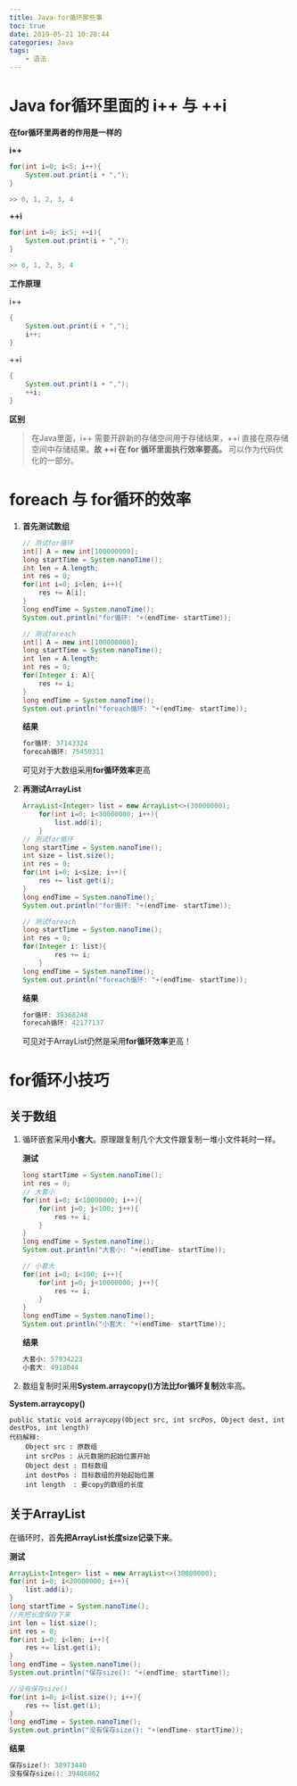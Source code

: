 ```yaml
---
title: Java-for循环那些事
toc: true
date: 2019-05-21 10:28:44
categories: Java
tags:
    - 语法
---
```


# Java **for**循环里面的 **i++** 与 **++i** 

**在for循环里两者的作用是一样的**

**i++**
```Java
for(int i=0; i<5; i++){
    System.out.print(i + ",");
}

>> 0, 1, 2, 3, 4
```

**++i**
```Java
for(int i=0; i<5; ++i){
    System.out.print(i + ",");
}

>> 0, 1, 2, 3, 4
```

**工作原理**

i++
```Java
{
    System.out.print(i + ",");
    i++;
}
```

++i
```Java
{
    System.out.print(i + ",");
    ++i;
}
```

**区别**
> 在Java里面，i++ 需要开辟新的存储空间用于存储结果，++i 直接在原存储空间中存储结果。**故 **++i** 在 for 循环里面执行效率要高。** 可以作为代码优化的一部分。

# foreach 与 for循环的效率

1. **首先测试数组**

    ```Java
    // 测试for循环
    int[] A = new int[100000000];
    long startTime = System.nanoTime();
    int len = A.length;
    int res = 0;
    for(int i=0; i<len; i++){
        res += A[i];
    }
    long endTime = System.nanoTime();
    System.out.println("for循环: "+(endTime- startTime));

    // 测试foreach
    int[] A = new int[100000000];
    long startTime = System.nanoTime();
    int len = A.length;
    int res = 0;
    for(Integer i: A){
        res += i;
    }
    long endTime = System.nanoTime();
    System.out.println("foreach循环: "+(endTime- startTime));
    ```

    **结果**

    ```Java
    for循环: 37143324
    forecah循环: 75450311
    ```

    可见对于大数组采用**for循环效率**更高

2. **再测试ArrayList**

    ```Java
    ArrayList<Integer> list = new ArrayList<>(30000000);
        for(int i=0; i<30000000; i++){
            list.add(i);
        }
    // 测试for循环
    long startTime = System.nanoTime();
    int size = list.size();
    int res = 0;
    for(int i=0; i<size; i++){
        res += list.get(i);
    }
    long endTime = System.nanoTime();
    System.out.println("for循环: "+(endTime- startTime));

    // 测试foreach
    long startTime = System.nanoTime();
    int res = 0;
    for(Integer i: list){
            res += i;
        }
    long endTime = System.nanoTime();
    System.out.println("foreach循环: "+(endTime- startTime));
    ```
    **结果**
    ```Java
    for循环: 39368248
    forecah循环: 42177137
    ```

    可见对于ArrayList仍然是采用**for循环效率**更高！

# for循环小技巧

## 关于数组

1. 循环嵌套采用**小套大**。原理跟复制几个大文件跟复制一堆小文件耗时一样。

    **测试**

    ```Java
    long startTime = System.nanoTime();
    int res = 0;
    // 大套小
    for(int i=0; i<10000000; i++){
        for(int j=0; j<100; j++){
            res += i;
        }
    }
    long endTime = System.nanoTime();
    System.out.println("大套小: "+(endTime- startTime));
    ```

    ```Java
    // 小套大
    for(int i=0; i<100; i++){
        for(int j=0; j<10000000; j++){
            res += i;
        }
    }
    long endTime = System.nanoTime();
    System.out.println("小套大: "+(endTime- startTime));
    ```

    **结果**
    ```Java
    大套小: 57934223
    小套大: 4918044
    ```
2. 数组复制时采用**System.arraycopy()**方法比**for循环复制**效率高。

**System.arraycopy()**

    public static void arraycopy(Object src, int srcPos, Object dest, int destPos, int length)
    代码解释:
        Object src : 原数组
        int srcPos : 从元数据的起始位置开始
        Object dest : 目标数组
        int destPos : 目标数组的开始起始位置
        int length  : 要copy的数组的长度

## 关于ArrayList

在循环时，首**先把ArrayList长度size记录下来**。

**测试**

```Java
ArrayList<Integer> list = new ArrayList<>(30000000);
for(int i=0; i<30000000; i++){
    list.add(i);
}
long startTime = System.nanoTime();
//先把长度保存下来
int len = list.size();
int res = 0;
for(int i=0; i<len; i++){
    res += list.get(i);
}
long endTime = System.nanoTime();
System.out.println("保存size(): "+(endTime- startTime));

//没有保存size()
for(int i=0; i<list.size(); i++){
    res += list.get(i);
}
long endTime = System.nanoTime();
System.out.println("没有保存size(): "+(endTime- startTime));
```

**结果**
```Java
保存size(): 38973440
没有保存size(): 39486862
```





